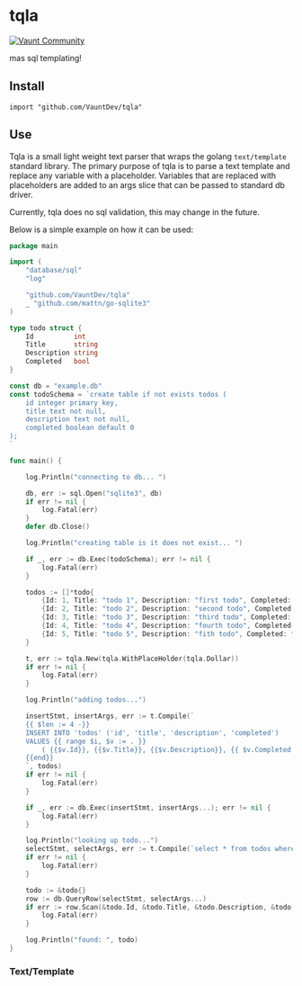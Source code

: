 # tqla

[![Vaunt Community](https://api.vaunt.dev/v1/github/entities/VauntDev/repositories/undefined/badges/community)](https://community.vaunt.dev/board/VauntDev/repository/undefined)

mas sql templating!

## Install

`import "github.com/VauntDev/tqla"`

## Use

Tqla is a small light weight text parser that wraps the golang `text/template` standard library. The primary purpose of tqla is to parse a text template and replace any variable with a placeholder. Variables that are replaced with placeholders are added to an args slice that can be passed to standard db driver.

Currently, tqla does no sql validation, this may change in the future.

Below is a simple example on how it can be used:

```go
package main

import (
    "database/sql"
    "log"

    "github.com/VauntDev/tqla"
    _ "github.com/mattn/go-sqlite3"
)

type todo struct {
    Id          int
    Title       string
    Description string
    Completed   bool
}

const db = "example.db"
const todoSchema = `create table if not exists todos (
    id integer primary key,
    title text not null,
    description text not null,
    completed boolean default 0
);
`

func main() {

    log.Println("connecting to db... ")

    db, err := sql.Open("sqlite3", db)
    if err != nil {
        log.Fatal(err)
    }
    defer db.Close()

    log.Println("creating table is it does not exist... ")

    if _, err := db.Exec(todoSchema); err != nil {
        log.Fatal(err)
    }

    todos := []*todo{
        {Id: 1, Title: "todo 1", Description: "first todo", Completed: false},
        {Id: 2, Title: "todo 2", Description: "second todo", Completed: false},
        {Id: 3, Title: "todo 3", Description: "third todo", Completed: false},
        {Id: 4, Title: "todo 4", Description: "fourth todo", Completed: false},
        {Id: 5, Title: "todo 5", Description: "fith todo", Completed: false},
    }

    t, err := tqla.New(tqla.WithPlaceHolder(tqla.Dollar))
    if err != nil {
        log.Fatal(err)
    }

    log.Println("adding todos...")

    insertStmt, insertArgs, err := t.Compile(`
    {{ $len := 4 -}}
    INSERT INTO 'todos' ('id', 'title', 'description', 'completed')
    VALUES {{ range $i, $v := . }}
        ( {{$v.Id}}, {{$v.Title}}, {{$v.Description}}, {{ $v.Completed }} ){{if lt $i $len}},{{else}};{{end -}}
    {{end}}
    `, todos)
    if err != nil {
        log.Fatal(err)
    }

    if _, err := db.Exec(insertStmt, insertArgs...); err != nil {
        log.Fatal(err)
    }

    log.Println("looking up todo...")
    selectStmt, selectArgs, err := t.Compile(`select * from todos where id={{ . }}`, 5)
    if err != nil {
        log.Fatal(err)
    }

    todo := &todo{}
    row := db.QueryRow(selectStmt, selectArgs...)
    if err := row.Scan(&todo.Id, &todo.Title, &todo.Description, &todo.Completed); err != nil {
        log.Fatal(err)
    }

    log.Println("found: ", todo)
}
```

### Text/Template
